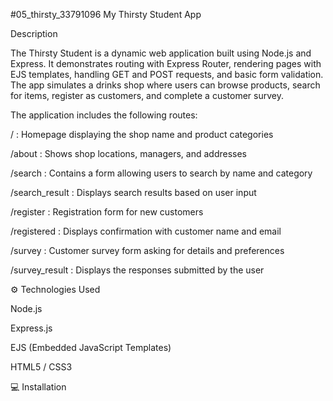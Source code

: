 #05_thirsty_33791096
My Thirsty Student App

Description

The Thirsty Student is a dynamic web application built using Node.js and Express.
It demonstrates routing with Express Router, rendering pages with EJS templates, handling GET and POST requests, and basic form validation.
The app simulates a drinks shop where users can browse products, search for items, register as customers, and complete a customer survey.

The application includes the following routes:

/ : Homepage displaying the shop name and product categories

/about : Shows shop locations, managers, and addresses

/search : Contains a form allowing users to search by name and category

/search_result : Displays search results based on user input

/register : Registration form for new customers

/registered : Displays confirmation with customer name and email

/survey : Customer survey form asking for details and preferences

/survey_result : Displays the responses submitted by the user

⚙️ Technologies Used

Node.js

Express.js

EJS (Embedded JavaScript Templates)

HTML5 / CSS3

💻 Installation
